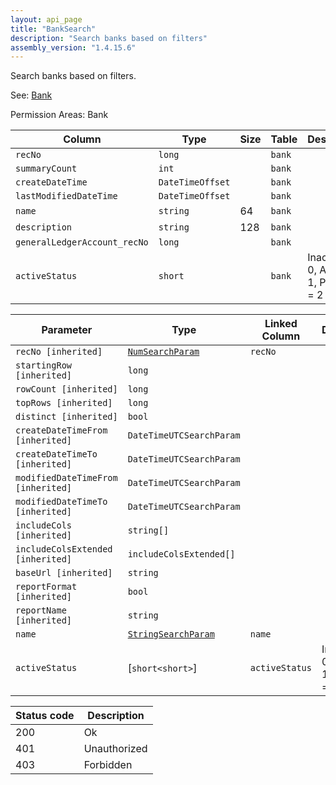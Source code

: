 ```yaml
---
layout: api_page
title: "BankSearch"
description: "Search banks based on filters"
assembly_version: "1.4.15.6"
---
```


Search banks based on filters.

See: [Bank](Bank.html)

Permission Areas: Bank

| Column | Type | Size | Table | Description |
| ------ | ---- | ---- | ----- | ----------- |
| `recNo` | `long` |  | `bank` | 
| `summaryCount` | `int` |  | `bank` | 
| `createDateTime` | `DateTimeOffset` |  | `bank` | 
| `lastModifiedDateTime` | `DateTimeOffset` |  | `bank` | 
| `name` | `string` | 64 | `bank` | 
| `description` | `string` | 128 | `bank` | 
| `generalLedgerAccount_recNo` | `long` |  | `bank` | 
| `activeStatus` | `short` |  | `bank` | Inactive = 0, Active = 1, Pending = 2

| Parameter | Type | Linked Column | Description |
| --------- | ---- | ------------- | ----------- |
| `recNo [inherited]` | [`NumSearchParam`](NumSearchParam) | `recNo` | 
| `startingRow [inherited]` | `long` |  | 
| `rowCount [inherited]` | `long` |  | 
| `topRows [inherited]` | `long` |  | 
| `distinct [inherited]` | `bool` |  | 
| `createDateTimeFrom [inherited]` | `DateTimeUTCSearchParam` |  | 
| `createDateTimeTo [inherited]` | `DateTimeUTCSearchParam` |  | 
| `modifiedDateTimeFrom [inherited]` | `DateTimeUTCSearchParam` |  | 
| `modifiedDateTimeTo [inherited]` | `DateTimeUTCSearchParam` |  | 
| `includeCols [inherited]` | `string[]` |  | 
| `includeColsExtended [inherited]` | `includeColsExtended[]` |  | 
| `baseUrl [inherited]` | `string` |  | 
| `reportFormat [inherited]` | `bool` |  | 
| `reportName [inherited]` | `string` |  | 
| `name` | [`StringSearchParam`](StringSearchParam) | `name` | 
| `activeStatus` | [`short<short>`] | `activeStatus` | Inactive = 0, Active = 1, Pending = 2

| Status code | Description |
| ----------- | ----------- |
| 200 | Ok |
| 401 | Unauthorized |
| 403 | Forbidden |


